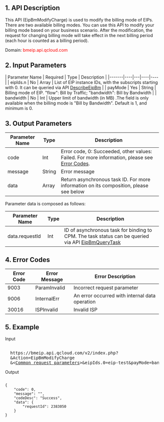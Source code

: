 ## 1. API Description
This API (EipBmModifyCharge) is used to modify the billing mode of EIPs. There are two available billing modes. You can use this API to modify your billing mode based on your business scenario. After the modification, the request for changing billing mode will take effect in the next billing period (each hour is counted as a billing period).
 
Domain: <font style="color:red">bmeip.api.qcloud.com</font>


## 2. Input Parameters
 
| Parameter Name | Required | Type | Description |
|-------|----|---|----|----|
| eipIds.n | No | Array | List of EIP instance IDs, with the subscripts starting with 0. It can be queried via API [DescribeEipBm](/doc/api/456/6671) |
| payMode | Yes | String | Billing mode of EIP. "flow": Bill by Traffic; "bandwidth": Bill by Bandwidth |
| bandwidth | No | Int | Upper limit of bandwidth (in MB) .The field is only available when the billing mode is "Bill by Bandwidth". Default is 1, and minimum is 0.


## 3. Output Parameters
| Parameter Name | Type | Description |
|---------|---------|---------|
| code | Int | Error code, 0: Succeeded, other values: Failed. For more information, please see [Error Codes](/doc/api/456/6725).  |
| message | String | Error message |
| data | Array | Return asynchronous task ID. For more information on its composition, please see below |

Parameter data is composed as follows:

| Parameter Name | Type | Description |
|---|---|---|
| data.requestId | Int | ID of asynchronous task for binding to CPM. The task status can be queried via API [EipBmQueryTask](/document/product/386/6670) |

## 4. Error Codes
| Error Code | Error Message | Error Description |
|---|---|---|
| 9003 | ParamInvalid | Incorrect request parameter |
| 9006 | InternalErr | An error occurred with internal data operation |
| 30016 | ISPInvalid | Invalid ISP |

## 5. Example
 
Input
<pre>

  https://bmeip.api.qcloud.com/v2/index.php?
  &Action=EipBmModifyCharge
  &<<a href="https://cloud.tencent.com/doc/api/229/6976">Common request parameters</a>>&eipIds.0=eip-test&payMode=bandwidth&bandwidth=40
</pre>

Output
```

{
    "code": 0,
    "message": "",
    "codeDesc": "Success",
    "data": {
        "requestId": 2383050
    }
}
```


